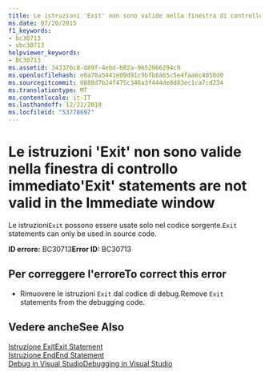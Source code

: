 ```yaml
---
title: Le istruzioni 'Exit' non sono valide nella finestra di controllo immediato
ms.date: 07/20/2015
f1_keywords:
- bc30713
- vbc30713
helpviewer_keywords:
- BC30713
ms.assetid: 343376c8-d89f-4ebd-b82a-9652966294c9
ms.openlocfilehash: e0a78a5441e09d91c9bfb8a65c5e4faa6c4050d0
ms.sourcegitcommit: 0888d7b24f475c346a3f444de8d83ec1ca7cd234
ms.translationtype: MT
ms.contentlocale: it-IT
ms.lasthandoff: 12/22/2018
ms.locfileid: "53778697"
---
```

# <a name="exit-statements-are-not-valid-in-the-immediate-window"></a><span data-ttu-id="6b9f0-102">Le istruzioni 'Exit' non sono valide nella finestra di controllo immediato</span><span class="sxs-lookup"><span data-stu-id="6b9f0-102">'Exit' statements are not valid in the Immediate window</span></span>
<span data-ttu-id="6b9f0-103">Le istruzioni`Exit` possono essere usate solo nel codice sorgente.</span><span class="sxs-lookup"><span data-stu-id="6b9f0-103">`Exit` statements can only be used in source code.</span></span>  
  
 <span data-ttu-id="6b9f0-104">**ID errore:** BC30713</span><span class="sxs-lookup"><span data-stu-id="6b9f0-104">**Error ID:** BC30713</span></span>  
  
## <a name="to-correct-this-error"></a><span data-ttu-id="6b9f0-105">Per correggere l'errore</span><span class="sxs-lookup"><span data-stu-id="6b9f0-105">To correct this error</span></span>  
  
-   <span data-ttu-id="6b9f0-106">Rimuovere le istruzioni `Exit` dal codice di debug.</span><span class="sxs-lookup"><span data-stu-id="6b9f0-106">Remove `Exit` statements from the debugging code.</span></span>  
  
## <a name="see-also"></a><span data-ttu-id="6b9f0-107">Vedere anche</span><span class="sxs-lookup"><span data-stu-id="6b9f0-107">See Also</span></span>  
 [<span data-ttu-id="6b9f0-108">Istruzione Exit</span><span class="sxs-lookup"><span data-stu-id="6b9f0-108">Exit Statement</span></span>](../../visual-basic/language-reference/statements/exit-statement.md)  
 [<span data-ttu-id="6b9f0-109">Istruzione End</span><span class="sxs-lookup"><span data-stu-id="6b9f0-109">End Statement</span></span>](../../visual-basic/language-reference/statements/end-statement.md)  
 [<span data-ttu-id="6b9f0-110">Debug in Visual Studio</span><span class="sxs-lookup"><span data-stu-id="6b9f0-110">Debugging in Visual Studio</span></span>](/visualstudio/debugger/debugging-in-visual-studio)
